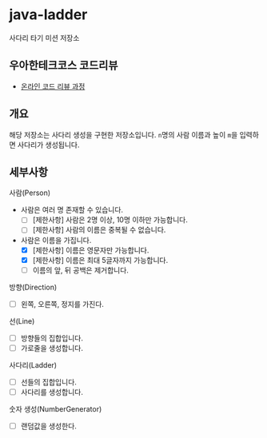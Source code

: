 # java-ladder

사다리 타기 미션 저장소

## 우아한테크코스 코드리뷰

- [온라인 코드 리뷰 과정](https://github.com/woowacourse/woowacourse-docs/blob/master/maincourse/README.md)

## 개요

해당 저장소는 사다리 생성을 구현한 저장소입니다. `n`명의 사람 이름과 높이 `m`을 입력하면 사다리가 생성됩니다.

## 세부사항

사람(Person)

- 사람은 여러 명 존재할 수 있습니다.
    - [ ] [제한사항] 사람은 2명 이상, 10명 이하만 가능합니다.
    - [ ] [제한사항] 사람의 이름은 중복될 수 없습니다.
- 사람은 이름을 가집니다.
    - [x] [제한사항] 이름은 영문자만 가능합니다.
    - [x] [제한사항] 이름은 최대 5글자까지 가능합니다.
    - [ ] 이름의 앞, 뒤 공백은 제거합니다.

방향(Direction)

- [ ] 왼쪽, 오른쪽, 정지를 가진다.

선(Line)

- [ ] 방향들의 집합입니다.
- [ ] 가로줄을 생성합니다.

사다리(Ladder)

- [ ] 선들의 집합입니다.
- [ ] 사다리를 생성합니다.

숫자 생성(NumberGenerator)

- [ ] 랜덤값을 생성한다.
